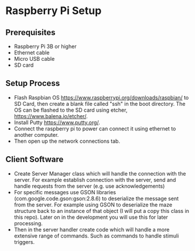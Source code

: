 # Raspberry Pi Setup
## Prerequisites
* Raspberry Pi 3B or higher
* Ethernet cable 
* Micro USB cable
* SD card
## Setup Process
* Flash Raspbian OS https://www.raspberrypi.org/downloads/raspbian/ to SD Card, then create a blank file called "ssh" in the boot
directory. The OS can be flashed to the SD card using etcher, https://www.balena.io/etcher/.
* Install Putty https://www.putty.org/.
* Connect the raspberry pi to power can connect it using ethernet to another computer.
* Then open up the network connections tab.
## Client Software
* Create Server Manager class which will handle the connection with the server. For example establish connection with the server, send and handle requests from the server (e.g. use acknowledgements)
* For specific messages use GSON libraries (com.google.code.gson:gson:2.8.6) to deserialize the message sent from the server. For example using GSON to deserialize the maze structure back to an instance of that object (I will put a copy this class in this repo). Later on in the development you will use this for later processing.
* Then in the server handler create code which will handle a more extensive range of commands. Such as commands to handle stimuli triggers.

